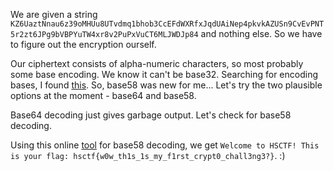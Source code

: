 We are given a string `KZ6UaztNnau6z39oMHUu8UTvdmq1bhob3CcEFdWXRfxJqdUAiNep4pkvkAZUSn9CvEvPNT5r2zt6JPg9bVBPYuTW4xr8v2PuPxVuCT6MLJWDJp84` and nothing else.
So we have to figure out the encryption ourself.

Our ciphertext consists of alpha-numeric characters, so most probably some base encoding. We know it can't be base32. Searching for encoding bases, I found [this](https://github.com/multiformats/multibase/blob/master/multibase.csv).
So, base58 was new for me... Let's try the two plausible options at the moment - base64 and base58.

Base64 decoding just gives garbage output. Let's check for base58 decoding.

Using this online [tool](https://www.browserling.com/tools/base58-decode) for base58 decoding, we get `Welcome to HSCTF! This is your flag: hsctf{w0w_th1s_1s_my_f1rst_crypt0_chall3ng3?}`. :)
